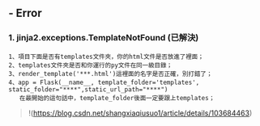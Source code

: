 ## - Error 

### 1. jinja2.exceptions.TemplateNotFound (已解決)
```
1、項目下面是否有templates文件夾，你的html文件是否放進了裡面；
2、templates文件夾是否和你運行的py文件在同一級目錄；
3、render_template('***.html')這裡面的名字是否正確，別打錯了；
4、app = Flask(__name__, template_folder='templates', static_folder="****",static_url_path="****") 
   在最開始的這句話中，template_folder後面一定要跟上templates；
```
> !(https://blog.csdn.net/shangxiaqiusuo1/article/details/103684463)

